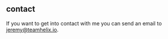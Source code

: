 ## contact

If you want to get into contact with me you can send an email to [jeremy@teamhelix.io](mailto:jeremy@teamhelix.io).



